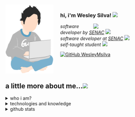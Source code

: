 <img align="left" style="margin-right: 21px" width="150" src="https://github.com/WesleyMsilva/WesleyMsilva/blob/main/meninoDePijama.jpg"/>

<h3> 
    hi, i'm Wesley Silva! 
    <img src="https://media.giphy.com/media/l378w6DoOV26903Sg/giphy.gif" width="50">
</h3>

<img align="right" src="https://media.giphy.com/media/cIn5fTcjnKhStIeAef/giphy.gif" width="230">
    <p>
        <em>software developer by
            <a href="https://www.sp.senac.br/">SENAC</a>
            <img src="https://media.giphy.com/media/1etn2BmiW0nOgoZHTL/giphy.gif" width="30">
</br>
      software developer at 
            <a href="https://www.sp.senac.br/">SENAC</a>
            <img src="https://media.giphy.com/media/ZbNJojSbuJvIIVGl2t/giphy.gif" width="30"> 
</br>   
         self-taught student 
            <img src="https://media.giphy.com/media/5kFzSJG3fJdgK00RPV/giphy.gif" width="30"> 
        </em>
    </p>

[![GitHub WesleyMsilva](https://img.shields.io/github/followers/WesleyMsilva?label=follow&style=social)](https://github.com/WesleyMsilva)

<br>
<br>

## a little more about me...<img src="https://media.giphy.com/media/l74vwdp2hpeATzE1si/giphy.gif" width="60">

<details>
    <summary>
         who i am?
    </summary>
    
<br>

<img src="https://github.com/WesleyMsilva/WesleyMsilva/blob/main/Component%201.png" width="100%">
hey, what's up? My name is Wesley Silva and I am currently a software developer and programmer. I'm always willing to learn new things, especially when it comes to technology. Feel free to visit my repositories and message me through my social networks.

<br>

<img src="https://media.giphy.com/media/aLI73eIgT41b2/giphy.gif" align="right" height="150" />

<br>
    
- born and raised in Brazil, São Paulo, Piracicaba
- self-taught
- send me a [instagram direct](https://www.instagram.com/wesley.mnsilva1/) and let be friends ( ﾉ ^ ｰ ^)ﾉ
- one of my hobbies is playing video games, [send me a message](https://www.instagram.com/wesley.mnsilva1/) and let's play together :D

<br>
    
</details>

<details>
    <summary>
        technologies and knowledge    
    </summary>

```javascript
const WesleyMsilva = {
  createdAt: Tue Jan 21 2016 19:20:00 GMT-0300,
  toolsAndTechnologies: [
    Node.js
    React.js,
    JavaScript,
    HTML,
    CSS,
    Git,
    Github,
    SCSS,
  ],
  languages: ["portuguese", "english"],
};
```

</details>

<details>
    <summary>
         github stats
    </summary>

<br>
<br>

<div align="center">
    <img width=100% src="https://github-readme-streak-stats.herokuapp.com/?user=WesleyMsilva&theme=react&border=61dafb&hide_border=true" alt="yago peixinho"/>
<div>

<div>
    <img width=49.7% src="https://github-readme-stats.vercel.app/api?username=WesleyMsilva&show_icons=true&theme=react&border_color=61dafb&hide_border=true" />
    <img  width=49.7% src="https://github-readme-stats.vercel.app/api/top-langs/?username=WesleyMsilva&title_color=61dafb&text_color=ffffff&icon_color=61dafb&bg_color=20232a&langs_count=8&layout=compact&border_color=61dafb&hide_border=true" />
</div>

<div>
    <img src="https://activity-graph.herokuapp.com/graph?username=WesleyMsilva&theme=react-dark&bg_color=20232a&hide_border=true" width="100%"/>
</div>

</details>
